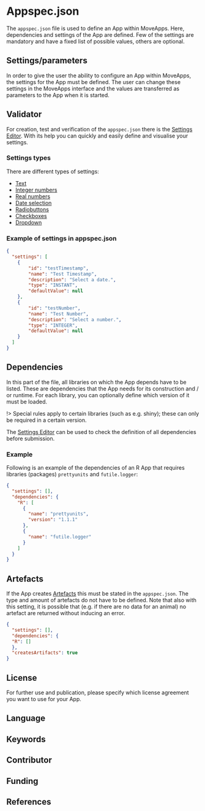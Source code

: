 # Appspec.json

The `appspec.json` file is used to define an App within MoveApps. 
Here, dependencies and settings of the App are defined. Few of the settings are mandatory and have a fixed list of possible values, others are optional.


## Settings/parameters 

In order to give the user the ability to configure an App within MoveApps, the settings for the App must be defined. The user can change these settings in the MoveApps interface and the values are transferred as parameters to the App when it is started.


## Validator

For creation, test and verification of the `appspec.json` there is the [Settings Editor](/apps/settingseditor ':ignore'). With its help you can quickly and easily define and visualise your settings.

### Settings types
There are different types of settings:
  - [Text](de/string.md)
  - [Integer numbers](de/integer.md)
  - [Real numbers](de/double.md)
  - [Date selection](de/timestamp.md)
  - [Radiobuttons](de/radiobuttons.md)
  - [Checkboxes](de/checkbox.md)
  - [Dropdown](de/dropdown.md) 


### Example of settings in appspec.json

```json
{
  "settings": [
    {
        "id": "testTimestamp",
        "name": "Test Timestamp",
        "description": "Select a date.",
        "type": "INSTANT",
        "defaultValue": null
    },
    {
        "id": "testNumber",
        "name": "Test Number",
        "description": "Select a number.",
        "type": "INTEGER",
        "defaultValue": null
    }
  ]
}
```
## Dependencies

In this part of the file, all libraries on which the App depends have to be listed. These are dependencies that the App needs for its construction and / or runtime. For each library, you can optionally define which version of it must be loaded.

!> Special rules apply to certain libraries (such as e.g. shiny); these can only be required in a certain version.

The [Settings Editor](apps/settingseditor) can be used to check the definition of all dependencies before submission.


### Example 

Following is an example of the dependencies of an R App that requires libraries (packages) `prettyunits` and `futile.logger`:

```json
{
  "settings": [],
  "dependencies": {
    "R": [
      {
        "name": "prettyunits",
        "version": "1.1.1" 
      },
      {
        "name": "futile.logger"
      }
    ]
  }
}
```

## Artefacts
If the App creates [Artefacts](copilot-r-sdk.md#Artefacts) this must be stated in the `appspec.json`. The type and amount of artefacts do not have to be defined. Note that also with this setting, it is possible that (e.g. if there are no data for an animal) no artefact are returned without inducing an error.
```json
{
  "settings": [],
  "dependencies": {
  "R": []
  },
  "createsArtifacts": true
}
```

## License
For further use and publication, please specify which license agreement you want to use for your App.

## Language


## Keywords


## Contributor


## Funding


## References


























